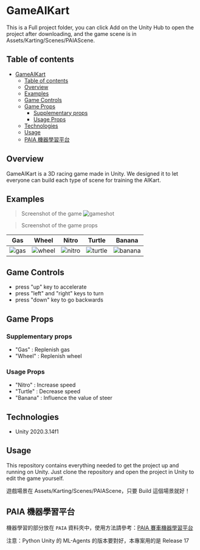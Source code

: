 # GameAIKart
This is a Full project folder, you can click Add on the Unity Hub to open the project after downloading, and the game scene is in Assets/Karting/Scenes/PAIAScene.

## Table of contents
- [GameAIKart](#gameaikart)
  - [Table of contents](#table-of-contents)
  - [Overview](#overview)
  - [Examples](#examples)
  - [Game Controls](#game-controls)
  - [Game Props](#game-props)
    - [Supplementary props](#supplementary-props)
    - [Usage Props](#usage-props)
  - [Technologies](#technologies)
  - [Usage](#usage)
  - [PAIA 機器學習平台](#paia-機器學習平台)

## Overview
GameAIKart is a 3D racing game made in Unity. We designed it to let everyone can build each type of scene for training the AIKart.

## Examples

> Screenshot of the game
![gameshot](https://user-images.githubusercontent.com/24825631/134624419-dc6c39ba-17d3-4cc8-bce6-ef6a466e54d4.jpg)

> Screenshot of the game props

| Gas | Wheel | Nitro | Turtle | Banana |
|---|---|---|---|---|
| ![gas](https://user-images.githubusercontent.com/24825631/134625410-1458320f-49a2-44ac-9607-798d2a12f5ba.JPG) | ![wheel](https://user-images.githubusercontent.com/24825631/134625437-8472b5d1-fd00-45f1-a380-8ff18740d88d.JPG) | ![nitro](https://user-images.githubusercontent.com/24825631/134625458-288cac5a-4d49-433c-b81f-6d96e25a8dd4.JPG) | ![turtle](https://user-images.githubusercontent.com/24825631/134625493-76c6a6d2-4c6c-4962-9774-becfd7b6b838.JPG) | ![banana](https://user-images.githubusercontent.com/24825631/134625511-217e310f-31d0-4a7f-9d4d-7624d1d87137.JPG) |

## Game Controls
* press "up" key to accelerate
* press "left" and "right" keys to turn
* press "down" key to go backwards

## Game Props
### Supplementary props 
* "Gas" : Replenish gas
* "Wheel" : Replenish wheel

### Usage Props
* "Nitro" : Increase speed
* "Turtle" : Decrease speed
* "Banana" : Influence the value of steer

## Technologies
* Unity 2020.3.14f1

## Usage
This repository contains everything needed to get the project up and running on Unity. Just clone the repository and open the project in Unity to edit the game yourself.

遊戲場景在 Assets/Karting/Scenes/PAIAScene，只要 Build 這個場景就好！

## PAIA 機器學習平台
機器學習的部分放在 `PAIA` 資料夾中，使用方法請參考：[PAIA 賽車機器學習平台](PAIA)

注意：Python Unity 的 ML-Agents 的版本要對好，本專案用的是 Release 17